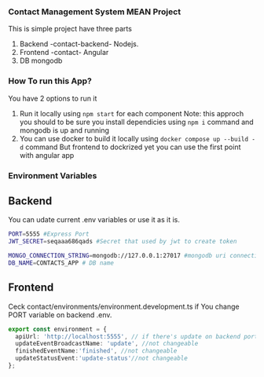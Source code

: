 ### Contact Management System MEAN Project
This is simple project have three parts 
1. Backend -contact-backend- Nodejs.
2. Frontend -contact- Angular
3. DB mongodb

### How To run this App?
You have 2 options to run it
1. Run it locally using `npm start` for each component Note: this approch you should to be sure you install dependicies using `npm i` command and mongodb is up and running 
2. You can use docker to build it locally using `docker compose up --build -d` command But frontend to dockrized yet you can use the first point with angular app

### Environment Variables 
## Backend
You can udate current .env variables or use it as it is.
```sh
PORT=5555 #Express Port
JWT_SECRET=seqaaa686qads #Secret that used by jwt to create token

MONGO_CONNECTION_STRING=mongodb://127.0.0.1:27017 #mongodb uri connection string
DB_NAME=CONTACTS_APP # DB name
```
## Frontend 
Ceck contact/environments/environment.development.ts if You change PORT variable on backend .env.
```ts
export const environment = {
  apiUrl: 'http://localhost:5555', // if there's update on backend port should be updated here.
  updateEventBroadcastName: 'update', //not changeable 
  finishedEventName:'finished', //not changeable
  updateStatusEvent:'update-status'//not changeable
};
```